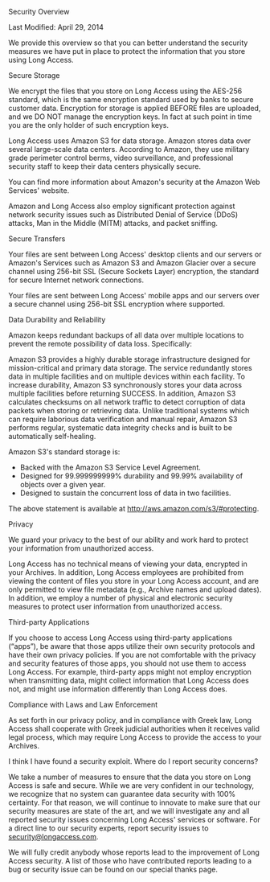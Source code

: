Security Overview

Last Modified: April 29, 2014

We provide this overview so that you can better understand the
security measures we have put in place to protect the information that
you store using Long Access.

Secure Storage

We encrypt the files that you store on Long Access using the AES-256
standard, which is the same encryption standard used by banks to
secure customer data. Encryption for storage is applied BEFORE files
are uploaded, and we DO NOT manage the encryption keys. In fact at
such point in time you are the only holder of such encryption keys.

Long Access uses Amazon S3 for data storage. Amazon stores data over
several large-scale data centers. According to Amazon, they use
military grade perimeter control berms, video surveillance, and
professional security staff to keep their data centers physically
secure.

You can find more information about Amazon's security at the Amazon
Web Services' website.

Amazon and Long Access also employ significant protection against
network security issues such as Distributed Denial of Service (DDoS)
attacks, Man in the Middle (MITM) attacks, and packet sniffing.

Secure Transfers

Your files are sent between Long Access' desktop clients and our
servers or Amazon's Services such as Amazon S3 and Amazon Glacier
over a secure channel using 256-bit SSL (Secure Sockets Layer)
encryption, the standard for secure Internet network connections.

Your files are sent between Long Access' mobile apps and our servers
over a secure channel using 256-bit SSL encryption where supported.

Data Durability and Reliability

Amazon keeps redundant backups of all data over multiple locations to
prevent the remote possibility of data loss. Specifically:

Amazon S3 provides a highly durable storage infrastructure designed
for mission-critical and primary data storage. The service
redundantly stores data in multiple facilities and on multiple
devices within each facility. To increase durability, Amazon S3
synchronously stores your data across multiple facilities before
returning SUCCESS. In addition, Amazon S3 calculates checksums on all
network traffic to detect corruption of data packets when storing or
retrieving data. Unlike traditional systems which can require
laborious data verification and manual repair, Amazon S3 performs
regular, systematic data integrity checks and is built to be
automatically self-healing.

Amazon S3's standard storage is:

- Backed with the Amazon S3 Service Level Agreement.
- Designed for 99.999999999% durability and 99.99% availability of
objects over a given year.
- Designed to sustain the concurrent loss of data in two facilities.

The above statement is available at
http://aws.amazon.com/s3/#protecting.

Privacy

We guard your privacy to the best of our ability and work hard to
protect your information from unauthorized access.

Long Access has no technical means of viewing your data, encrypted in
your Archives. In addition, Long Access employees are prohibited from
viewing the content of files you store in your Long Access account,
and are only permitted to view file metadata (e.g., Archive names and
upload dates). In addition, we employ a number of physical and
electronic security measures to protect user information from
unauthorized access.

Third-party Applications

If you choose to access Long Access using third-party applications
(“apps”), be aware that those apps utilize their own security
protocols and have their own privacy policies. If you are not
comfortable with the privacy and security features of those apps, you
should not use them to access Long Access. For example, third-party
apps might not employ encryption when transmitting data, might
collect information that Long Access does not, and might use
information differently than Long Access does.

Compliance with Laws and Law Enforcement

As set forth in our privacy policy, and in compliance with Greek law,
Long Access shall cooperate with Greek judicial authorities when it
receives valid legal process, which may require Long Access to
provide the access to your Archives.

I think I have found a security exploit. Where do I report security
concerns?

We take a number of measures to ensure that the data you store on
Long Access is safe and secure. While we are very confident in our
technology, we recognize that no system can guarantee data security
with 100% certainty. For that reason, we will continue to innovate to
make sure that our security measures are state of the art, and we
will investigate any and all reported security issues concerning Long
Access' services or software. For a direct line to our security
experts, report security issues to security@longaccess.com.

We will fully credit anybody whose reports lead to the improvement of
Long Access security. A list of those who have contributed reports
leading to a bug or security issue can be found on our special thanks
page.
